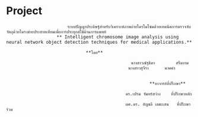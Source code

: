   # Project
                           ระบบปัญญาประดิษฐ์สำหรับวิเคราะห์ภาพถ่ายโครโมโซมด้วยเทคนิคการตรวจจับวัตถุด้วยโครงข่ายประสาทเทียมเพื่อการประยุกต์ใช้ด้านการแพทย์
                       ** Intelligent chromosome image analysis using neural network object detection techniques for medical applications.**

							      **โดย**

                                               	   นางสาวณัฐธิดา 		สรึมงาม
                                                  นางสาวสุจีรา 	   	นาคคำ


                                                          **อาจารย์ที่ปรึกษา**

                                                 ดร.เปรม จันทร์สว่าง	ที่ปรึกษาหลัก

                                                 ผศ.ดร. อัญชลี เตชะเสน	 ที่ปรึกษาร่วม
  
